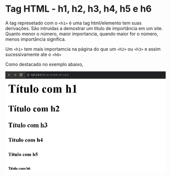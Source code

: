 # Tag HTML - h1, h2, h3, h4, h5 e h6

A tag represetado com o `<h1>` é uma tag html/elemento tem suas derivações. São intruidas a demostrar um titulo de importância em um site. Quanto menor o número, maior importancia, quando maior for o número, menos importância significa.

Um `<h1>` tem mais importamcia na página do que um `<h2>` ou `<h3>` e assim sucessivamente ate o `<h6>`

Como destacado no exemplo abaixo,

<div align="center">
  <img src="Screenshot_2.png">
</div>

